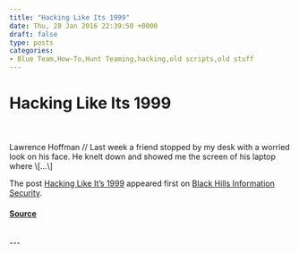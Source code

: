 ```yaml
---
title: "Hacking Like Its 1999"
date: Thu, 28 Jan 2016 22:39:50 +0000
draft: false
type: posts
categories: 
- Blue Team,How-To,Hunt Teaming,hacking,old scripts,old stuff
---
```

# Hacking Like Its 1999

<br/>

<br/>
Lawrence Hoffman // Last week a friend stopped by my desk with a worried look on his face. He knelt down and showed me the screen of his laptop where \[…\]

The post [Hacking Like It’s 1999](https://www.blackhillsinfosec.com/hacking-like-its-1999/) appeared first on [Black Hills Information Security](https://www.blackhillsinfosec.com).

#### [Source](https://www.blackhillsinfosec.com/hacking-like-its-1999/)

<br/>
---
